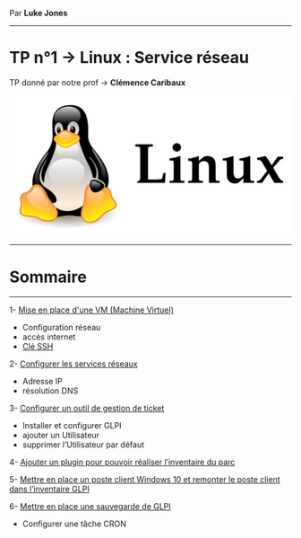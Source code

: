 Par **Luke Jones** 

---
# TP n°1 -> **Linux : Service réseau**

TP donné par notre prof -> **Clémence Caribaux**

![](Image/linux_logo.jpg)

----
# **Sommaire**

----

1- [Mise en place d'une VM (Machine Virtuel)](https://github.com/Luke859/TP-Linux/blob/main/1-Mise%20en%20place%20d'une%20VM.md)
- Configuration réseau 
- accès internet 
- [Clé SSH](https://github.com/Luke859/TP-Linux/blob/main/1-Mise%20en%20place%20d'une%20VM.md#mise-en-place-dune-cl%C3%A9-ssh)

2- [Configurer les services réseaux]()
- Adresse IP
- résolution DNS

3- [Configurer un outil de gestion de ticket]()
- Installer et configurer GLPI 
- ajouter un Utilisateur
- supprimer l’Utilisateur par défaut

4- [Ajouter un plugin pour pouvoir réaliser l’inventaire du parc]()


5- [Mettre en place un poste client Windows 10 et remonter le poste client dans l’inventaire GLPI]()

6- [Mettre en place une sauvegarde de GLPI]()
- Configurer une tâche CRON



